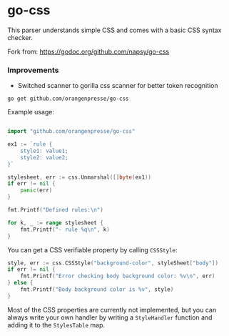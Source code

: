 # go-css

This parser understands simple CSS and comes with a basic CSS syntax checker.

Fork from: https://godoc.org/github.com/napsy/go-css

### Improvements
* Switched scanner to gorilla css scanner for better token recognition


```
go get github.com/orangenpresse/go-css
```

Example usage:

```go

import "github.com/orangenpresse/go-css"

ex1 := `rule {
	style1: value1;
	style2: value2;
}`

stylesheet, err := css.Unmarshal([]byte(ex1))
if err != nil {
	panic(err)
}

fmt.Printf("Defined rules:\n")

for k, _ := range stylesheet {
	fmt.Printf("- rule %q\n", k)
}
```

You can get a CSS verifiable property by calling ``CSSStyle``:

```go
style, err := css.CSSStyle("background-color", styleSheet["body"])
if err != nil {
	fmt.Printf("Error checking body background color: %v\n", err)
} else {
	fmt.Printf("Body background color is %v", style)
}
```

Most of the CSS properties are currently not implemented, but you can always write your own handler by writing a ``StyleHandler`` function and adding it to the ``StylesTable`` map.
